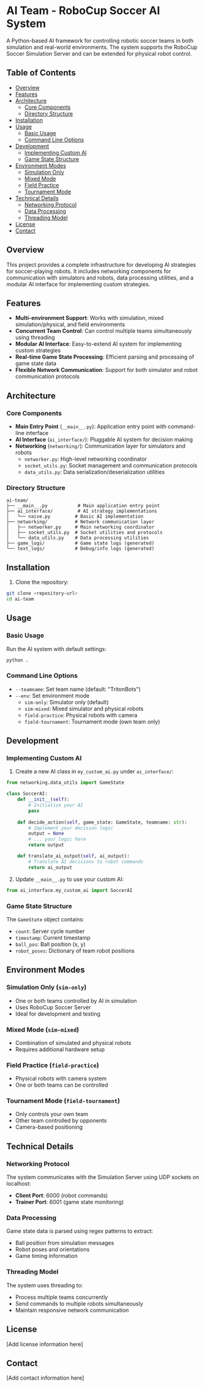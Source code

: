 # AI Team - RoboCup Soccer AI System

A Python-based AI framework for controlling robotic soccer teams in both simulation and real-world environments. The system supports the RoboCup Soccer Simulation Server and can be extended for physical robot control.

## Table of Contents

- [Overview](#overview)
- [Features](#features)
- [Architecture](#architecture)
  - [Core Components](#core-components)
  - [Directory Structure](#directory-structure)
- [Installation](#installation)
- [Usage](#usage)
  - [Basic Usage](#basic-usage)
  - [Command Line Options](#command-line-options)
- [Development](#development)
  - [Implementing Custom AI](#implementing-custom-ai)
  - [Game State Structure](#game-state-structure)
- [Environment Modes](#environment-modes)
  - [Simulation Only](#simulation-only-sim-only)
  - [Mixed Mode](#mixed-mode-sim-mixed)
  - [Field Practice](#field-practice-field-practice)
  - [Tournament Mode](#tournament-mode-field-tournament)
- [Technical Details](#technical-details)
  - [Networking Protocol](#networking-protocol)
  - [Data Processing](#data-processing)
  - [Threading Model](#threading-model)
- [License](#license)
- [Contact](#contact)

## Overview

This project provides a complete infrastructure for developing AI strategies for soccer-playing robots. It includes networking components for communication with simulators and robots, data processing utilities, and a modular AI interface for implementing custom strategies.

## Features

- **Multi-environment Support**: Works with simulation, mixed simulation/physical, and field environments
- **Concurrent Team Control**: Can control multiple teams simultaneously using threading
- **Modular AI Interface**: Easy-to-extend AI system for implementing custom strategies
- **Real-time Game State Processing**: Efficient parsing and processing of game state data
- **Flexible Network Communication**: Support for both simulator and robot communication protocols

## Architecture

### Core Components

- **Main Entry Point** (`__main__.py`): Application entry point with command-line interface
- **AI Interface** (`ai_interface/`): Pluggable AI system for decision making
- **Networking** (`networking/`): Communication layer for simulators and robots
  - `networker.py`: High-level networking coordinator
  - `socket_utils.py`: Socket management and communication protocols
  - `data_utils.py`: Data serialization/deserialization utilities

### Directory Structure

```
ai-team/
├── __main__.py           # Main application entry point
├── ai_interface/         # AI strategy implementations
│   └── naive.py         # Basic AI implementation
├── networking/          # Network communication layer
│   ├── networker.py     # Main networking coordinator
│   ├── socket_utils.py  # Socket utilities and protocols
│   └── data_utils.py    # Data processing utilities
├── game_logs/           # Game state logs (generated)
└── text_logs/           # Debug/info logs (generated)
```

## Installation

1. Clone the repository:
```bash
git clone <repository-url>
cd ai-team
```

## Usage

### Basic Usage

Run the AI system with default settings:
```bash
python .
```

### Command Line Options

- `--teamname`: Set team name (default: "TritonBots")
- `--env`: Set environment mode
  - `sim-only`: Simulator only (default)
  - `sim-mixed`: Mixed simulator and physical robots
  - `field-practice`: Physical robots with camera
  - `field-tournament`: Tournament mode (own team only)

## Development

### Implementing Custom AI

1. Create a new AI class in `my_custom_ai.py` under `ai_interface/`:

```python
from networking.data_utils import GameState

class SoccerAI:
    def __init__(self):
        # Initialize your AI
        pass
    
    def decide_action(self, game_state: GameState, teamname: str):
        # Implement your decision logic
        output = None
        # ... your logic here
        return output

    def translate_ai_output(self, ai_output):
        # Translate AI decisions to robot commands
        return ai_output
```

2. Update `__main__.py` to use your custom AI:

```python
from ai_interface.my_custom_ai import SoccerAI
```

### Game State Structure

The `GameState` object contains:
- `count`: Server cycle number
- `timestamp`: Current timestamp
- `ball_pos`: Ball position (x, y)
- `robot_poses`: Dictionary of team robot positions

## Environment Modes

### Simulation Only (`sim-only`)
- One or both teams controlled by AI in simulation
- Uses RoboCup Soccer Server
- Ideal for development and testing

### Mixed Mode (`sim-mixed`)
- Combination of simulated and physical robots
- Requires additional hardware setup

### Field Practice (`field-practice`)
- Physical robots with camera system
- One or both teams can be controlled

### Tournament Mode (`field-tournament`)
- Only controls your own team
- Other team controlled by opponents
- Camera-based positioning

## Technical Details

### Networking Protocol

The system communicates with the Simulation Server using UDP sockets on localhost:
- **Client Port**: 6000 (robot commands)
- **Trainer Port**: 6001 (game state monitoring)

### Data Processing

Game state data is parsed using regex patterns to extract:
- Ball position from simulation messages
- Robot poses and orientations
- Game timing information

### Threading Model

The system uses threading to:
- Process multiple teams concurrently
- Send commands to multiple robots simultaneously
- Maintain responsive network communication

## License

[Add license information here]

## Contact

[Add contact information here]